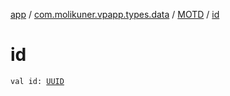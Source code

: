 [app](../../index.md) / [com.molikuner.vpapp.types.data](../index.md) / [MOTD](index.md) / [id](./id.md)

# id

`val id: `[`UUID`](../../com.molikuner.types/-u-u-i-d/index.md)